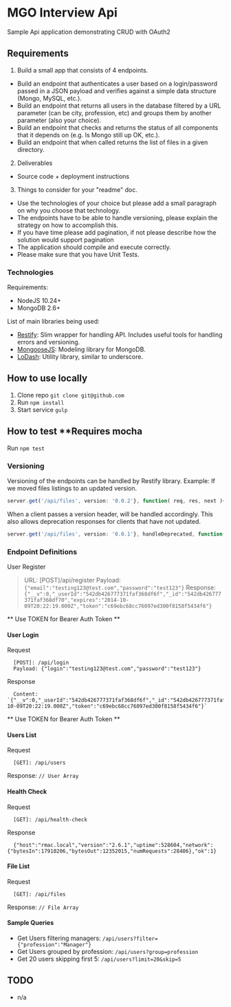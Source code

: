 # MGO Interview Api 
Sample Api application demonstrating CRUD with OAuth2 

## Requirements
1) Build a small app that consists of 4 endpoints.
  - Build an endpoint that authenticates a user based on a login/password passed in a JSON payload and verifies against a simple data structure (Mongo, MySQL, etc.).
  - Build an endpoint that returns all users in the database filtered by a URL parameter (can be city, profession, etc) and groups them by another parameter (also your choice).
  - Build an endpoint that checks and returns the status of all components that it depends on (e.g. Is Mongo still up OK, etc.).
  - Build an endpoint that when called returns the list of files in a given directory.

2) Deliverables
  - Source code + deployment instructions

3) Things to consider for your "readme" doc.
  - Use the technologies of your choice but please add a small paragraph on why you choose that technology.
  - The endpoints have to be able to handle versioning, please explain the strategy on how to accomplish this.
  - If you have time please add pagination, if not please describe how the solution would support pagination
  - The application should compile and execute correctly.
  - Please make sure that you have Unit Tests.

### Technologies
Requirements: 
  - NodeJS 10.24+
  - MongoDB 2.6+
  
List of main libraries being used:
- [Restify](http://mcavage.me/node-restify/): Slim wrapper for handling API. Includes useful tools for handling errors and versioning.
- [MongooseJS](http://mongoosejs.com/index.html): Modeling library for MongoDB.
- [LoDash](http://lodash.com/): Utility library, similar to underscore.

## How to use locally
1. Clone repo `git clone git@github.com`
2. Run `npm install`
3. Start service `gulp`

## How to test **Requires mocha
Run `npm test`

### Versioning
Versioning of the endpoints can be handled by Restify library. Example: If we moved files listings to an updated version.
```js
server.get('/api/files', version: '0.0.2'}, function( req, res, next ){ ... });
```

When a client passes a version header, will be handled accordingly. This also allows deprecation responses for clients that have not updated.
```js
server.get('/api/files', version: '0.0.1'}, handleDeprecated, function( req, res, next ){ ... });
```

### Endpoint Definitions

User Register
> URL: [POST]/api/register
> Payload: `{"email":"testing123@test.com","password":"test123"}`
> Response: `{"__v":0,"_userId":"542db426777371faf368df6f","_id":"542db426777371faf368df70","expires":"2014-10-09T20:22:19.000Z","token":"c69ebc68cc76097ed300f8158f5434f6"}`

** Use TOKEN for Bearer Auth Token **

#### User Login
Request
```
  [POST]: /api/login
  Payload: {"login":"testing123@test.com","password":"test123"}
```
Response
```
  Content: `{"__v":0,"_userId":"542db426777371faf368df6f","_id":"542db426777371faf368df70","expires":"2014-10-09T20:22:19.000Z","token":"c69ebc68cc76097ed300f8158f5434f6"}`
```
** Use TOKEN for Bearer Auth Token **

#### Users List
Request
```
  [GET]: /api/users
```
Response: `// User Array`

#### Health Check
Request
```
  [GET]: /api/health-check
```
Response
```
  {"host":"rmac.local","version":"2.6.1","uptime":528604,"network":{"bytesIn":17910206,"bytesOut":12352015,"numRequests":28406},"ok":1}
```

#### File List
Request
```
  [GET]: /api/files
```
Response: `// File Array`

#### Sample Queries
* Get Users filtering managers: `/api/users?filter={"profession":"Manager"}`
* Get Users grouped by profession: `/api/users?group=profession`
* Get 20 users skipping first 5: `/api/users?limit=20&skip=5`

## TODO
  - n/a
